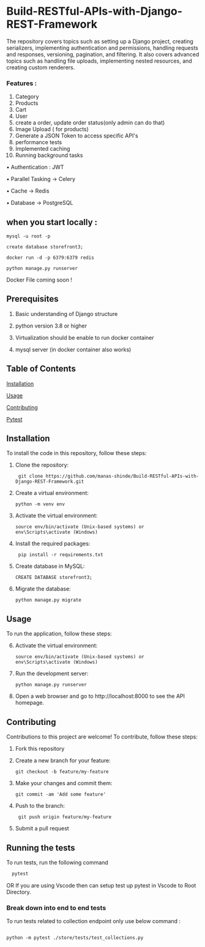 # Build-RESTful-APIs-with-Django-REST-Framework

The repository covers topics such as setting up a Django project, creating serializers, implementing authentication and permissions, handling requests and responses, versioning, pagination, and filtering. It also covers advanced topics such as handling file uploads, implementing nested resources, and creating custom renderers.

### Features :

1. Category
2. Products
3. Cart
4. User
5. create a order, update order status(only admin can do that)
6. Image Upload ( for products)
7. Generate a JSON Token to access specific API's
8. performance tests
9. Implemented caching
10. Running background tasks

• Authentication : JWT

• Parallel Tasking -> Celery

• Cache -> Redis

• Database -> PostgreSQL

## when you start locally :

```
mysql -u root -p

create database storefront3;

docker run -d -p 6379:6379 redis

python manage.py runserver
```

Docker File coming soon !

## Prerequisites

1. Basic understanding of Django structure

2. python version 3.8 or higher

3. Virtualization should be enable to run docker container

4. mysql server (in docker container also works)

## Table of Contents

[Installation](#installation)

[Usage](#usage)

[Contributing](#contributing)

[Pytest](#running-the-tests)

## Installation

To install the code in this repository, follow these steps:

1. Clone the repository:

   ` git clone https://github.com/manas-shinde/Build-RESTful-APIs-with-Django-REST-Framework.git`

2. Create a virtual environment:

   `python -m venv env`

3. Activate the virtual environment:

   `source env/bin/activate (Unix-based systems) or env\Scripts\activate (Windows)`

4. Install the required packages:

   ` pip install -r requirements.txt`

5. Create database in MySQL:

   `CREATE DATABASE storefront3;`

6. Migrate the database:

   `python manage.py migrate`

## Usage

To run the application, follow these steps:

6. Activate the virtual environment:

   `source env/bin/activate (Unix-based systems) or env\Scripts\activate (Windows)`

7. Run the development server:

   `python manage.py runserver`

8. Open a web browser and go to http://localhost:8000 to see the API homepage.

## Contributing

Contributions to this project are welcome! To contribute, follow these steps:

1. Fork this repository

2. Create a new branch for your feature:

   `git checkout -b feature/my-feature`

3. Make your changes and commit them:

   `git commit -am 'Add some feature'`

4. Push to the branch:

   ` git push origin feature/my-feature`

5. Submit a pull request

## Running the tests

To run tests, run the following command

```bash
  pytest
```

OR
If you are using Vscode then can setup test up pytest in Vscode to Root Directory.

### Break down into end to end tests

To run tests related to collection endpoint only use below command :

```

python -m pytest ./store/tests/test_collections.py

```
